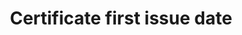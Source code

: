 ---
title: 'Certificate first issue date'
field: 'is.certificate.firstStartDate'
slug: 'certification-certificate-first-issue-date'
description: 'First issue date for the certificate'
comment: 'yyyy-mm-dd'
required: False
module: 'Certificate'
cluster: 'Certification'
policy: 'Date. Single value only.'
---